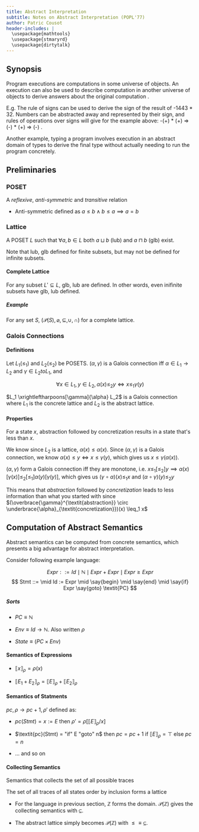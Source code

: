 ```yaml
---
title: Abstract Interpretation
subtitle: Notes on Abstract Interpretation (POPL'77)
author: Patric Cousot
header-includes: |
  \usepackage{mathtools}
  \usepackage{stmaryrd}
  \usepackage{dirtytalk}
---
```



Synopsis
--------

Program executions are computations in some universe of
objects. An execution can also be used to describe
computation in another universe of objects to
derive answers about the original computation .

E.g. The rule of signs can be used to derive the sign
of the result of -1443 * 32. Numbers can be abstracted
away and represented by their sign, and rules of
operations over signs will give for the example above:
-(+) * (+) => (-) * (+) => (-) .

Another example, typing a program involves execution
in an abstract domain of types to derive the final
type without actually needing to run the program concretely.



Preliminaries
-------------

### POSET

A *reflexive*, *anti-symmetric* and *transitive*  relation

- Anti-symmetric defined as $a \leq b \wedge b \leq a \implies a = b$

### Lattice

A POSET $L$ such that $\forall a, b \in L$ both
$a \sqcup b$ (lub) and $a \sqcap b$ (glb) exist.

Note that lub, glb defined for finite subsets,
but may not be defined for infinite subsets.

#### Complete Lattice

For any subset $L' \subseteq L$, glb, lub are defined.
In other words, even inifinite subsets have glb, lub defined.


##### Example

For any set $S$, $(\mathcal{P}(S), \varnothing, \subseteq, \cup, \cap)$
for a complete lattice.

### Galois Connections

#### Definitions

Let $L_1(\leq_1)$ and $L_2(\leq_2)$ be POSETS.
$(\alpha, \gamma)$ is a Galois connection iff $\alpha \in L_1 \to L_2$
and $\gamma \in L_2 to L_1$, and

$$ \forall x \in L_1, y \in L_2, \alpha(x) \leq_2 y \Longleftrightarrow x \leq_1 \gamma(y)$$

$L_1 \xrightleftharpoons[\gamma]{\alpha} L_2$ is a Galois connection where
$L_1$ is the concrete lattice and $L_2$ is the abstract lattice.

#### Properties

For a state $x$, abstraction followed by concretization results
in a state that's less than $x$.

We know since $L_2$ is a lattice, $\alpha(x) \leq \alpha(x)$.
Since $(\alpha, \gamma)$ is a Galois connection, we know
$\alpha(x) \leq y \Longleftrightarrow x \leq \gamma(y)$, which
gives us $x \leq \gamma(\alpha(x))$.

$(\alpha, \gamma)$ form a Galois connection iff they are monotone, i.e.
$x \leq_1 [\leq_2] y \implies \alpha(x) [\gamma(x)] \leq_2 [\leq_1] \alpha(y) [\gamma(y)]$,
which gives us $(\gamma \circ \alpha)(x) \leq_1 x$ and $(\alpha \circ \gamma)(y)
\leq_2 y$

This means that *abstraction* followed by *concretization* leads to
less information than what you started with since
$(\overbrace{\gamma}^{\textit{abstraction}} \circ
\underbrace{\alpha}_{\textit{concretization}})(x) \leq_1 x$


Computation of Abstract Semantics
---------------------------------

Abstract semantics can be computed from concrete semantics,
which presents a big advantage for abstract interpretation.


Consider following example language:

$$ Expr ::= Id \mid \mathbb{N} \mid Expr + Expr  \mid Expr \geq Expr $$
$$ Stmt ::=  \mid Id := Expr \mid \say{begin} \mid \say{end} \mid \say{if}  Expr  \say{goto} \textit{PC} $$


##### Sorts

 * $\textit{PC} \equiv \mathbb{N}$

 * $\textit{Env} \equiv Id \to \mathbb{N}$. Also written $\rho$

 * $\textit{State} \equiv (\textit{PC} \times \textit{Env})$


#### Semantics of Expressions

 * $\llbracket x \rrbracket_{\rho} = \rho(x)$

 * $\llbracket E_1 + E_2 \rrbracket_{\rho} = \llbracket E \rrbracket_{\rho} +
   \llbracket E_2 \rrbracket_{\rho}$


#### Semantics of Statments

$\textit{pc}, \rho \to \textit{pc} + 1, \rho'$ defined as:

 * $\textit{pc}(Stmt) = x := E$ then $\rho' = \rho[\llbracket E \rrbracket_{\rho} / x]$

 * $\textit{pc}(Stmt) = "if" E "goto" n$ then $\textit{pc} = \textit{pc} + 1$ if $\llbracket E \rrbracket_{\rho} = \top$ else $\textit{pc} = n$

 * ... and so on


#### Collecting Semantics

Semantics that collects the set of all possible traces

The set of all traces of all states order by inclusion forms
a lattice


 * For the language in previous section, $\mathbb{Z}$ forms
   the domain. $\mathcal{P}(\mathbb{Z})$ gives the collecting semantics
   with $\subseteq$.

 * The abstract lattice simply becomes $\mathcal{P}(\mathbb{Z})$ with $\leq
   \equiv \subseteq$.






